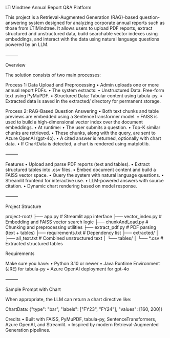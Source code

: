 LTIMindtree Annual Report Q&A Platform

This project is a Retrieval-Augmented Generation (RAG)-based question-answering system designed for analyzing corporate annual reports such as those from LTIMindtree. It allows users to upload PDF reports, extract structured and unstructured data, build searchable vector indexes using embeddings, and interact with the data using natural language questions powered by an LLM.

⸻

Overview

The solution consists of two main processes:

Process 1: Data Upload and Preprocessing
	•	Admin uploads one or more annual report PDFs.
	•	The system extracts:
	•	Unstructured Data: Free-form text using PyMuPDF.
	•	Structured Data: Tabular content using tabula-py.
	•	Extracted data is saved in the extracted/ directory for permanent storage.

Process 2: RAG-Based Question Answering
	•	Both text chunks and table previews are embedded using a SentenceTransformer model.
	•	FAISS is used to build a high-dimensional vector index over the document embeddings.
	•	At runtime:
	•	The user submits a question.
	•	Top-K similar chunks are retrieved.
	•	These chunks, along with the query, are sent to Azure OpenAI (gpt-4o).
	•	A cited answer is returned, optionally with chart data.
	•	If ChartData is detected, a chart is rendered using matplotlib.

⸻

Features
	•	Upload and parse PDF reports (text and tables).
	•	Extract structured tables into .csv files.
	•	Embed document content and build a FAISS vector space.
	•	Query the system with natural language questions.
	•	Streamlit frontend for interactive use.
	•	LLM-powered answers with source citation.
	•	Dynamic chart rendering based on model response.

⸻

Project Structure

project-root/
├── app.py                      # Streamlit app interface
├── vector_index.py             # Embedding and FAISS vector search logic
├── chunkAndLoad.py             # Chunking and preprocessing utilities
├── extract_pdf.py              # PDF parsing (text + tables)
├── requirements.txt            # Dependency list
├── extracted/
│   ├── all_text.txt            # Combined unstructured text
│   └── tables/
│       └── *.csv               # Extracted structured tables

Requirements

Make sure you have:
	•	Python 3.10 or newer
	•	Java Runtime Environment (JRE) for tabula-py
	•	Azure OpenAI deployment for gpt-4o

⸻

Sample Prompt with Chart

When appropriate, the LLM can return a chart directive like:

ChartData:
{"type": "bar", "labels": ["FY23", "FY24"], "values": [160, 200]}

Credits
	•	Built with FAISS, PyMuPDF, tabula-py, SentenceTransformers, Azure OpenAI, and Streamlit.
	•	Inspired by modern Retrieval-Augmented Generation pipelines.






